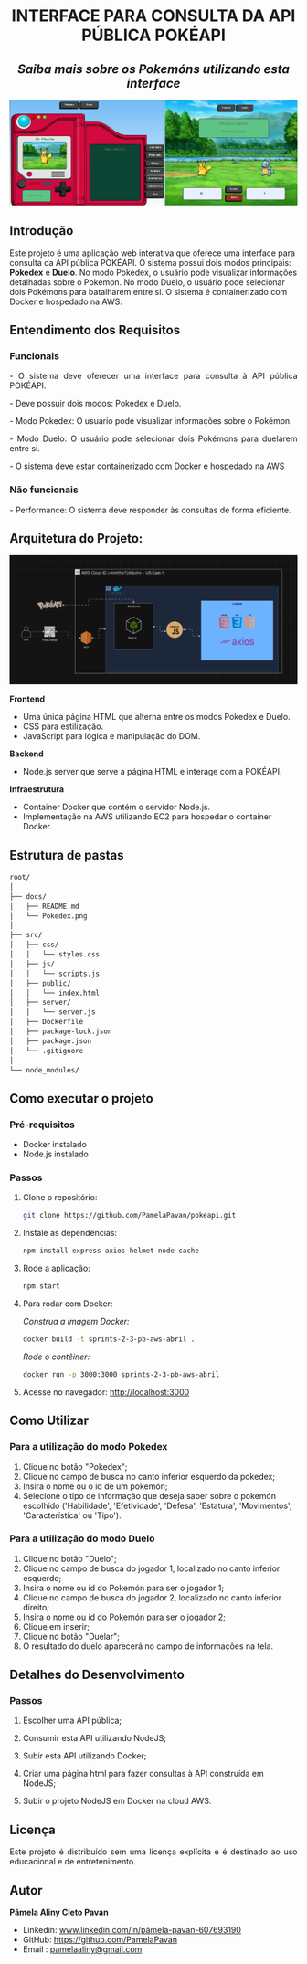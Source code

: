 <h1 align="center"> INTERFACE PARA CONSULTA DA API PÚBLICA POKÉAPI</h1>


<h2 align="center"> <i>Saiba mais sobre os Pokemóns utilizando esta interface</i></h2>


![Pokedex|Pokemon](PokedexDuelo.png)


## Introdução

<p align="justify">

Este projeto é uma aplicação web interativa que oferece uma interface para consulta da API pública POKÉAPI. O sistema possui dois modos principais: **Pokedex** e **Duelo**. No modo Pokedex, o usuário pode visualizar informações detalhadas sobre o Pokémon. No modo Duelo, o usuário pode selecionar dois Pokémons para batalharem entre si. O sistema é containerizado com Docker e hospedado na AWS.
</p>

## Entendimento dos Requisitos

### Funcionais
<p align="justify">
- O sistema deve oferecer uma interface para consulta à API pública POKÉAPI.
</p>
<p align="justify">
- Deve possuir dois modos: Pokedex e Duelo.
</p>
<p align="justify">
- Modo Pokedex: O usuário pode visualizar informações sobre o Pokémon.
</p>
<p align="justify">
- Modo Duelo: O usuário pode selecionar dois Pokémons para duelarem entre si.
</p>
<p align="justify">
- O sistema deve estar containerizado com Docker e hospedado na AWS
</p>

### Não funcionais
<p align="justify">
- Performance: O sistema deve responder às consultas de forma eficiente.
</p>




## Arquitetura do Projeto:


<p align="center">
  <img src="Arquitetura.png" alt="ArquiteturaDRAWio">
</p>


**Frontend**
<p align="justify">

- Uma única página HTML que alterna entre os modos Pokedex e Duelo.
- CSS para estilização.
- JavaScript para lógica e manipulação do DOM.
</p>

**Backend**
<p align="justify">

- Node.js server que serve a página HTML e interage com a POKÉAPI.
</p>

**Infraestrutura**
<p align="justify">

- Container Docker que contém o servidor Node.js.
- Implementação na AWS utilizando EC2 para hospedar o container Docker.
</p>


## Estrutura de pastas

 ```sh
root/
│
├── docs/
│   ├── README.md
│   └── Pokedex.png
│
├── src/
│   ├── css/
│   │   └── styles.css
│   ├── js/
│   │   └── scripts.js
│   ├── public/
│   │   └── index.html
│   ├── server/
│   │   └── server.js
│   ├── Dockerfile
│   ├── package-lock.json
│   ├── package.json
│   └── .gitignore
│
└── node_modules/ 
```


## Como executar o projeto
<p align="justify">


### Pré-requisitos
- Docker instalado
- Node.js instalado


### Passos
1) Clone o repositório:
    ```sh
    git clone https://github.com/PamelaPavan/pokeapi.git
    ```
2) Instale as dependências:
    ```sh
    npm install express axios helmet node-cache
    ```
    
3) Rode a aplicação:
    ```sh
    npm start
    ```
4) Para rodar com Docker:


    <i>Construa a imagem Docker:</i>
    ```sh
    docker build -t sprints-2-3-pb-aws-abril .
    ```
    <i>Rode o contêiner:</i>
    ```sh
    docker run -p 3000:3000 sprints-2-3-pb-aws-abril
    ```
5) Acesse no navegador:
    [http://localhost:3000](http://localhost:3000)
</p>




## Como Utilizar
<p align="justify">


### Para a utilização do modo Pokedex


1) Clique no botão "Pokedex";
2) Clique no campo de busca no canto inferior esquerdo da pokedex;
3) Insira o nome ou o id de um pokemón;
4) Selecione o tipo de informação que deseja saber sobre o pokemón escolhido ('Habilidade', 'Efetividade', 'Defesa', 'Estatura', 'Movimentos', 'Característica' ou 'Tipo').


### Para a utilização do modo Duelo


1) Clique no botão "Duelo";
2) Clique no campo de busca do jogador 1, localizado no canto inferior esquerdo;
3) Insira o nome ou id do Pokemón para ser o jogador 1;
4) Clique no campo de busca do jogador 2, localizado no canto inferior direito;
5) Insira o nome ou id do Pokemón para ser o jogador 2;
6) Clique em inserir;
7) Clique no botão "Duelar";
8) O resultado do duelo aparecerá no campo de informações na tela.
</p>




## Detalhes do Desenvolvimento
<p align="justify">


### Passos


1) Escolher uma API pública;


2) Consumir esta API utilizando NodeJS;


3) Subir esta API utilizando Docker;


4) Criar uma página html para fazer consultas à API construída em NodeJS;


5) Subir o projeto NodeJS em Docker na cloud AWS.
</p>




## Licença


<p align="justify">
    Este projeto é distribuído sem uma licença explícita e é destinado ao uso educacional e de entretenimento.
</p>




## Autor

**Pâmela Aliny Cleto Pavan**
- Linkedin: www.linkedin.com/in/pâmela-pavan-607693190
- GitHub: https://github.com/PamelaPavan
- Email : pamelaaliny@gmail.com
